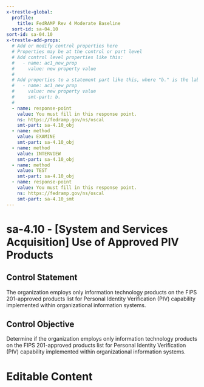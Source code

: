 ```yaml
---
x-trestle-global:
  profile:
    title: FedRAMP Rev 4 Moderate Baseline
  sort-id: sa-04.10
sort-id: sa-04.10
x-trestle-add-props:
  # Add or modify control properties here
  # Properties may be at the control or part level
  # Add control level properties like this:
  #   - name: ac1_new_prop
  #     value: new property value
  #
  # Add properties to a statement part like this, where "b." is the label of the target statement part
  #   - name: ac1_new_prop
  #     value: new property value
  #     smt-part: b.
  #
  - name: response-point
    value: You must fill in this response point.
    ns: https://fedramp.gov/ns/oscal
    smt-part: sa-4.10_obj
  - name: method
    value: EXAMINE
    smt-part: sa-4.10_obj
  - name: method
    value: INTERVIEW
    smt-part: sa-4.10_obj
  - name: method
    value: TEST
    smt-part: sa-4.10_obj
  - name: response-point
    value: You must fill in this response point.
    ns: https://fedramp.gov/ns/oscal
    smt-part: sa-4.10_smt
---
```


# sa-4.10 - \[System and Services Acquisition\] Use of Approved PIV Products

## Control Statement

The organization employs only information technology products on the FIPS 201-approved products list for Personal Identity Verification (PIV) capability implemented within organizational information systems.

## Control Objective

Determine if the organization employs only information technology products on the FIPS 201-approved products list for Personal Identity Verification (PIV) capability implemented within organizational information systems.

# Editable Content

<!-- Make additions and edits below -->
<!-- The above represents the contents of the control as received by the profile, prior to additions. -->
<!-- If the profile makes additions to the control, they will appear below. -->
<!-- The above markdown may not be edited but you may edit the content below, and/or introduce new additions to be made by the profile. -->
<!-- If there is a yaml header at the top, parameter values may be edited. Use --set-parameters to incorporate the changes during assembly. -->
<!-- The content here will then replace what is in the profile for this control, after running profile-assemble. -->
<!-- The added parts in the profile for this control are below.  You may edit them and/or add new ones. -->
<!-- Each addition must have a heading either of the form ## Control my_addition_name -->
<!-- or ## Part a. (where the a. refers to one of the control statement labels.) -->
<!-- "## Control" parts are new parts added after the statement part. -->
<!-- "## Part" parts are new parts added into the top-level statement part with that label. -->
<!-- Subparts may be added with nested hash levels of the form ### My Subpart Name -->
<!-- underneath the parent ## Control or ## Part being added -->
<!-- See https://ibm.github.io/compliance-trestle/tutorials/ssp_profile_catalog_authoring/ssp_profile_catalog_authoring for guidance. -->
